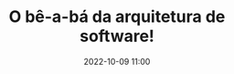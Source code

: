 ---
title: 'O bê-a-bá da arquitetura de software!'
type: palestra
speakers:
  - Marcel dos Santos
picture: /assets/images/schedule/marcel-dos-santos.jpg
linkedin: 
twitter: 
instagram: 
date: '2022-10-09 11:00'
rooms:
  - 1
---